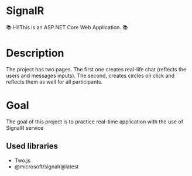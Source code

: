 # SignalR 
📚 Hi!This is an ASP.NET Core Web Application. 📚 

# Description 
The project has two pages. The first one creates real-life chat (reflects the users and messages inputs). The second, creates circles on click and reflects them as well for all participants.

# Goal
The goal of this project is to practice real-time application with the use of SignalR service


## Used libraries 
- Two.js
- @microsoft/signalr@latest
